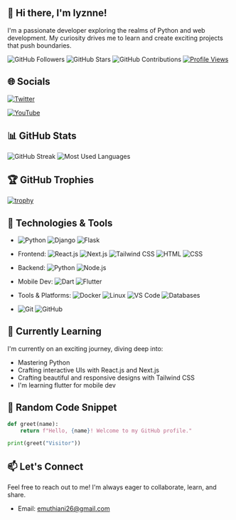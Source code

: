 <!-- Title -->
## 👋 Hi there, I'm lyznne! 

<!-- Introduction -->
I'm a passionate developer exploring the realms of Python and web development. My curiosity drives me to learn and create exciting projects that push boundaries.

<!-- Badges or Stats -->
![GitHub Followers](https://img.shields.io/github/followers/lyznne?label=Followers&style=social)
![GitHub Stars](https://img.shields.io/github/stars/lyznne?label=Stars&style=social)
![GitHub Contributions](https://img.shields.io/github/commit-activity/w/lyznne/lyznne?label=Contributions&style=social&theme=nightowl)
[![Profile Views](https://visitcount.itsvg.in/api?id=lyznne&label=Profile%20Views&color=1&icon=8&pretty=false)](https://visitcount.itsvg.in)


<!-- Socials -->
## 🌐 Socials
[![Twitter](https://img.shields.io/badge/Twitter-1DA1F2?style=for-the-badge&logo=twitter&logoColor=white)](https://twitter.com/enoslyznne)


[![YouTube](https://img.shields.io/badge/YouTube-FF3A8A?style=for-the-badge&logo=youtube&logoColor=white)](https://www.youtube.com/@techbytelinux) 

<!-- https://www.youtube.com/channel/ -->

<!-- GitHub Stats -->
## 📊 GitHub Stats
<!-- ![GitHub Stats](https://github-readme-stats.vercel.app/api?username=lyznne&show_icons=true&theme=nightowl) -->
![GitHub Streak](https://github-readme-streak-stats.herokuapp.com/?user=lyznne&theme=nightowl)
![Most Used Languages](https://github-readme-stats.vercel.app/api/top-langs/?username=lyznne&langs_count=8&layout=compact&theme=nightowl)

<!-- GitHub Trophies -->
## 🏆 GitHub Trophies
[![trophy](https://github-profile-trophy.vercel.app/?username=lyznne&theme=algolia)](https://github.com/ryo-ma/github-profile-trophy)



<!-- Technologies and Tools -->
## 💼 Technologies & Tools
- ![Python](https://img.shields.io/badge/Python-3776AB?style=for-the-badge&logo=python&logoColor=white)  ![Django](https://img.shields.io/badge/Django-092E20?style=for-the-badge&logo=django&logoColor=white)  ![Flask](https://img.shields.io/badge/Flask-000000?style=for-the-badge&logo=flask&logoColor=white)

- Frontend: ![React.js](https://img.shields.io/badge/React.js-61DAFB?style=for-the-badge&logo=react&logoColor=white)  ![Next.js](https://img.shields.io/badge/Next.js-000000?style=for-the-badge&logo=next.js&logoColor=white)  ![Tailwind CSS](https://img.shields.io/badge/Tailwind_CSS-38B2AC?style=for-the-badge&logo=tailwind-css&logoColor=white)  ![HTML](https://img.shields.io/badge/HTML-E34F26?style=for-the-badge&logo=html5&logoColor=white)  ![CSS](https://img.shields.io/badge/CSS-1572B6?style=for-the-badge&logo=css3&logoColor=white)

- Backend: ![Python](https://img.shields.io/badge/Python-3776AB?style=for-the-badge&logo=python&logoColor=white)  ![Node.js](https://img.shields.io/badge/Node.js-339933?style=for-the-badge&logo=node.js&logoColor=white)

- Mobile Dev: ![Dart](https://img.shields.io/badge/Dart-0175C2?style=for-the-badge&logo=dart&logoColor=white)  ![Flutter](https://img.shields.io/badge/Flutter-02569B?style=for-the-badge&logo=flutter&logoColor=white)

- Tools & Platforms: ![Docker](https://img.shields.io/badge/Docker-2496ED?style=for-the-badge&logo=docker&logoColor=white) ![Linux](https://img.shields.io/badge/Linux-FCC624?style=for-the-badge&logo=linux&logoColor=black) ![VS Code](https://img.shields.io/badge/VS_Code-007ACC?style=for-the-badge&logo=visual-studio-code&logoColor=white) ![Databases](https://img.shields.io/badge/Databases-003B57?style=for-the-badge&logo=amazon-dynamodb&logoColor=white) 

- ![Git](https://img.shields.io/badge/Git-F05032?style=for-the-badge&logo=git&logoColor=white)  ![GitHub](https://img.shields.io/badge/GitHub-181717?style=for-the-badge&logo=github&logoColor=white)  



<!-- Learning Journey -->
## 🌱 Currently Learning
I'm currently on an exciting journey, diving deep into:
- Mastering Python
- Crafting interactive UIs with React.js and Next.js
- Crafting beautiful and responsive designs with Tailwind CSS
- I'm learning flutter for mobile dev


<!-- Random Code Snippet -->
## 🚀 Random Code Snippet
```python
def greet(name):
    return f"Hello, {name}! Welcome to my GitHub profile."

print(greet("Visitor"))

```

<!-- Let's Connect -->
## 📫 Let's Connect
Feel free to reach out to me! I'm always eager to collaborate, learn, and share.
- Email: emuthiani26@gmail.com

<!-- - LinkedIn: [linkedin.com/in/yourusername](https://www.linkedin.com/in/yourusername)
- Portfolio: [yourportfolio.com](https://www.yourportfolio.com) -->


<!---
lyznne/lyznne is a ✨ special ✨ repository because its `README.md` appears on your GitHub profile.
You can click the Preview link to take a look at your changes.
--->
